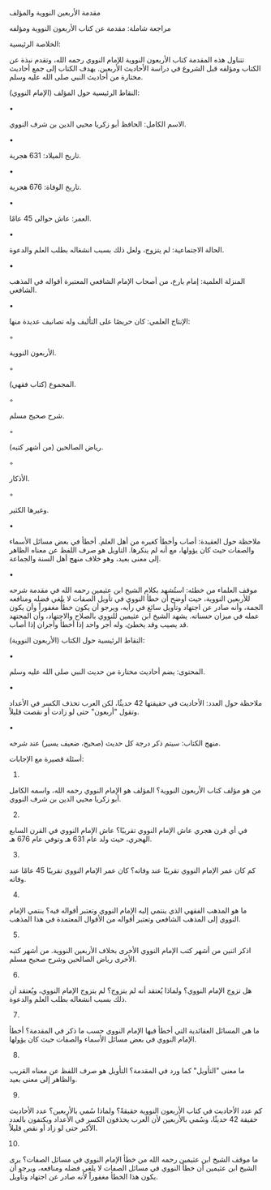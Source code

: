مقدمة الأربعين النووية والمؤلف

مراجعة شاملة: مقدمة عن كتاب الأربعون النووية ومؤلفه

الخلاصة الرئيسية:

تتناول هذه المقدمة كتاب الأربعون النووية للإمام النووي رحمه الله، وتقدم نبذة عن الكتاب ومؤلفه قبل الشروع في دراسة الأحاديث الأربعين. يهدف الكتاب إلى جمع أحاديث مختارة من أحاديث النبي صلى الله عليه وسلم.

النقاط الرئيسية حول المؤلف (الإمام النووي):

•

الاسم الكامل: الحافظ أبو زكريا محيي الدين بن شرف النووي.

•

تاريخ الميلاد: 631 هجرية.

•

تاريخ الوفاة: 676 هجرية.

•

العمر: عاش حوالي 45 عامًا.

•

الحالة الاجتماعية: لم يتزوج، ولعل ذلك بسبب انشغاله بطلب العلم والدعوة.

•

المنزلة العلمية: إمام بارع، من أصحاب الإمام الشافعي المعتبرة أقواله في المذهب الشافعي.

•

الإنتاج العلمي: كان حريصًا على التأليف وله تصانيف عديدة منها:

◦

الأربعون النووية.

◦

المجموع (كتاب فقهي).

◦

شرح صحيح مسلم.

◦

رياض الصالحين (من أشهر كتبه).

◦

الأذكار.

◦

وغيرها الكثير.

•

ملاحظة حول العقيدة: أصاب وأخطأ كغيره من أهل العلم. أخطأ في بعض مسائل الأسماء والصفات حيث كان يؤولها، مع أنه لم ينكرها. التاويل هو صرف اللفظ عن معناه الظاهر إلى معنى بعيد، وهو خلاف منهج أهل السنة والجماعة.

•

موقف العلماء من خطئه: استُشهد بكلام الشيخ ابن عثيمين رحمه الله في مقدمة شرحه للأربعين النووية، حيث أوضح أن خطأ النووي في تأويل الصفات لا يلغي فضله ومنافعه الجمة، وأنه صادر عن اجتهاد وتأويل سائغ في رأيه، ويرجو أن يكون خطأً مغفوراً وأن يكون عمله في ميزان حسناته. يشهد الشيخ ابن عثيمين للنووي بالصلاح والاجتهاد، وأن المجتهد قد يصيب وقد يخطئ، وله أجر واحد إذا أخطأ وأجران إذا أصاب.

النقاط الرئيسية حول الكتاب (الأربعون النووية):

•

المحتوى: يضم أحاديث مختارة من حديث النبي صلى الله عليه وسلم.

•

ملاحظة حول العدد: الأحاديث في حقيقتها 42 حديثًا، لكن العرب تحذف الكسر في الأعداد وتقول "أربعون" حتى لو زادت أو نقصت قليلاً.

•

منهج الكتاب: سيتم ذكر درجة كل حديث (صحيح، ضعيف يسير) عند شرحه.

أسئلة قصيرة مع الإجابات:

1.

من هو مؤلف كتاب الأربعون النووية؟ المؤلف هو الإمام النووي رحمه الله، واسمه الكامل أبو زكريا محيي الدين بن شرف النووي.

2.

في أي قرن هجري عاش الإمام النووي تقريبًا؟ عاش الإمام النووي في القرن السابع الهجري، حيث ولد عام 631 هـ وتوفي عام 676 هـ.

3.

كم كان عمر الإمام النووي تقريبًا عند وفاته؟ كان عمر الإمام النووي تقريبًا 45 عامًا عند وفاته.

4.

ما هو المذهب الفقهي الذي ينتمي إليه الإمام النووي وتعتبر أقواله فيه؟ ينتمي الإمام النووي إلى المذهب الشافعي وتعتبر أقواله من الأقوال المعتمدة في هذا المذهب.

5.

اذكر اثنين من أشهر كتب الإمام النووي الأخرى بخلاف الأربعين النووية. من أشهر كتبه الأخرى رياض الصالحين وشرح صحيح مسلم.

6.

هل تزوج الإمام النووي؟ ولماذا يُعتقد أنه لم يتزوج؟ لم يتزوج الإمام النووي، ويُعتقد أن ذلك بسبب انشغاله بطلب العلم والدعوة.

7.

ما هي المسائل العقائدية التي أخطأ فيها الإمام النووي حسب ما ذكر في المقدمة؟ أخطأ الإمام النووي في بعض مسائل الأسماء والصفات حيث كان يؤولها.

8.

ما معنى "التأويل" كما ورد في المقدمة؟ التأويل هو صرف اللفظ عن معناه القريب والظاهر إلى معنى بعيد.

9.

كم عدد الأحاديث في كتاب الأربعون النووية حقيقةً؟ ولماذا سُمي بالأربعين؟ عدد الأحاديث حقيقة 42 حديثًا، وسُمي بالأربعين لأن العرب يحذفون الكسر في الأعداد ويكتفون بالعدد الأكبر حتى لو زاد أو نقص قليلاً.

10.

ما موقف الشيخ ابن عثيمين رحمه الله من خطأ الإمام النووي في مسائل الصفات؟ يرى الشيخ ابن عثيمين أن خطأ النووي في مسائل الصفات لا يلغي فضله ومنافعه، ويرجو أن يكون هذا الخطأ مغفوراً لأنه صادر عن اجتهاد وتأويل.